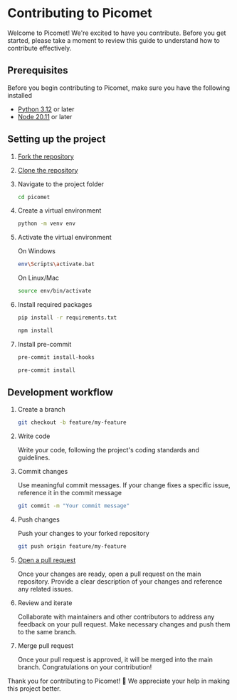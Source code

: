 # Contributing to Picomet

Welcome to Picomet! We're excited to have you contribute. Before you get started, please take a moment to review this guide to understand how to contribute effectively.

## Prerequisites

Before you begin contributing to Picomet, make sure you have the following installed

-   [Python 3.12](https://www.python.org/downloads) or later
-   [Node 20.11](https://nodejs.org) or later

## Setting up the project

1. [Fork the repository](https://docs.github.com/en/pull-requests/collaborating-with-pull-requests/working-with-forks/fork-a-repo#forking-a-repository)

1. [Clone the repository](https://docs.github.com/en/pull-requests/collaborating-with-pull-requests/working-with-forks/fork-a-repo#cloning-your-forked-repository)

1. Navigate to the project folder

    ```bash
    cd picomet
    ```

1. Create a virtual environment

    ```bash
    python -m venv env
    ```

1. Activate the virtual environment

    On Windows

    ```bash
    env\Scripts\activate.bat
    ```

    On Linux/Mac

    ```bash
    source env/bin/activate
    ```

1. Install required packages

    ```bash
    pip install -r requirements.txt
    ```

    ```bash
    npm install
    ```

1. Install pre-commit

    ```bash
    pre-commit install-hooks
    ```

    ```bash
    pre-commit install
    ```

## Development workflow

1. Create a branch

    ```bash
    git checkout -b feature/my-feature
    ```

1. Write code

    Write your code, following the project's coding standards and guidelines.

1. Commit changes

    Use meaningful commit messages. If your change fixes a specific issue, reference it in the commit message

    ```bash
    git commit -m "Your commit message"
    ```

1. Push changes

    Push your changes to your forked repository

    ```bash
    git push origin feature/my-feature
    ```

1. [Open a pull request](https://docs.github.com/en/pull-requests/collaborating-with-pull-requests/proposing-changes-to-your-work-with-pull-requests/creating-a-pull-request)

    Once your changes are ready, open a pull request on the main repository. Provide a clear description of your changes and reference any related issues.

1. Review and iterate

    Collaborate with maintainers and other contributors to address any feedback on your pull request. Make necessary changes and push them to the same branch.

1. Merge pull request

    Once your pull request is approved, it will be merged into the main branch. Congratulations on your contribution!

Thank you for contributing to Picomet! 🎉 We appreciate your help in making this project better.
